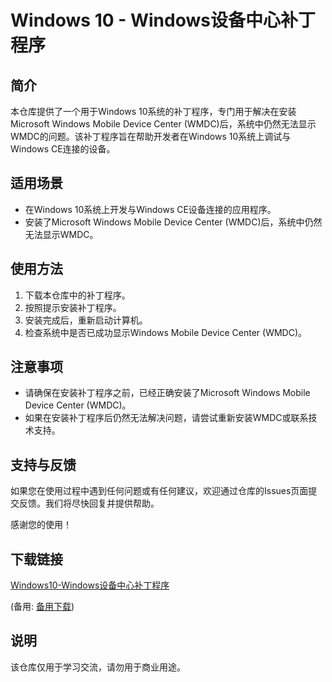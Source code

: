 # Windows 10 - Windows设备中心补丁程序

## 简介

本仓库提供了一个用于Windows 10系统的补丁程序，专门用于解决在安装Microsoft Windows Mobile Device Center (WMDC)后，系统中仍然无法显示WMDC的问题。该补丁程序旨在帮助开发者在Windows 10系统上调试与Windows CE连接的设备。

## 适用场景

- 在Windows 10系统上开发与Windows CE设备连接的应用程序。
- 安装了Microsoft Windows Mobile Device Center (WMDC)后，系统中仍然无法显示WMDC。

## 使用方法

1. 下载本仓库中的补丁程序。
2. 按照提示安装补丁程序。
3. 安装完成后，重新启动计算机。
4. 检查系统中是否已成功显示Windows Mobile Device Center (WMDC)。

## 注意事项

- 请确保在安装补丁程序之前，已经正确安装了Microsoft Windows Mobile Device Center (WMDC)。
- 如果在安装补丁程序后仍然无法解决问题，请尝试重新安装WMDC或联系技术支持。

## 支持与反馈

如果您在使用过程中遇到任何问题或有任何建议，欢迎通过仓库的Issues页面提交反馈。我们将尽快回复并提供帮助。

感谢您的使用！

## 下载链接
[Windows10-Windows设备中心补丁程序](https://pan.quark.cn/s/edf035da5ec7) 

(备用: [备用下载](https://pan.baidu.com/s/1NDX53c1ovQZ6ZrwfpKo-wg?pwd=1234))

## 说明

该仓库仅用于学习交流，请勿用于商业用途。
